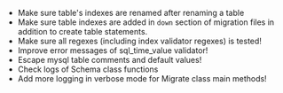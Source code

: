 - Make sure table's indexes are renamed after renaming a table
- Make sure table indexes are added in `down` section of migration files in
addition to create table statements.
- Make sure all regexes (including index validator regexes) is tested!
- Improve error messages of sql_time_value validator!
- Escape mysql table comments and default values!
- Check logs of Schema class functions
- Add more logging in verbose mode for Migrate class main methods!
